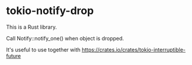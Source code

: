 # tokio-notify-drop

This is a Rust library.

Call Notify::notify_one() when object is dropped.

It's useful to use together with https://crates.io/crates/tokio-interruptible-future
